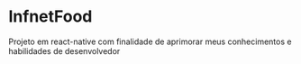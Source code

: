 # InfnetFood
Projeto em react-native com finalidade de aprimorar meus conhecimentos e habilidades de desenvolvedor
